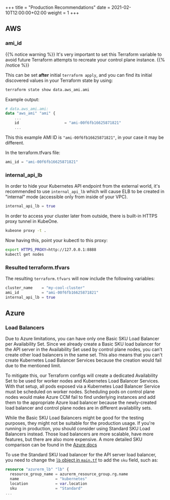 +++
title = "Production Recommendations"
date = 2021-02-10T12:00:00+02:00
weight = 1
+++

## AWS

### ami_id

{{% notice warning %}}
It's very important to set this Terraform variable to avoid future Terraform attempts to recreate your control plane
instance.
{{% /notice %}}

This can be set **after** initial `terraform apply`, and you can find its initial discovered values in your Terraform state by
using:

```bash
terraform state show data.aws_ami.ami
```

Example output:
```terraform
# data.aws_ami.ami:
data "aws_ami" "ami" {
    ...
    id                    = "ami-00f6fb16625871821"
    ...
```

This this example AMI ID is `"ami-00f6fb16625871821"`, in your case it may be different.

In the terraform.tfvars file:
```terraform
ami_id = "ami-00f6fb16625871821"
```

### internal_api_lb

In order to hide your Kubernetes API endpoint from the external world, it's recommended to use `internal_api_lb` which
will cause ELB to be created in "internal" mode (accessible only from inside of your VPC).

```terraform
internal_api_lb = true
```

In order to access your cluster later from outside, there is built-in HTTPS proxy tunnel in KubeOne.

```bash
kubeone proxy -t .
```

Now having this, point your kubectl to this proxy:
```bash
export HTTPS_PROXY=http://127.0.0.1:8888
kubectl get nodes
```

### Resulted terraform.tfvars
The resulting `terraform.tfvars` will now include the following variables:

```terraform
cluster_name    = "my-cool-cluster"
ami_id          = "ami-00f6fb16625871821"
internal_api_lb = true
```

## Azure

### Load Balancers

Due to Azure limitations, you can have only one Basic SKU Load Balancer per
Availability Set. Since we already create a Basic SKU load balancer for the API
server in the Availability Set used by control plane nodes, you can't create
other load balancers in the same set. This also means that you can't create
Kubernetes Load Balancer Services because the creation would fail due to the
mentioned limit.

To mitigate this, our Terraform configs will create a dedicated Availability
Set to be used for worker nodes and Kubernetes Load Balancer Services. With
that setup, all pods exposed via a Kubernetes Load Balancer Service must be
scheduled on worker nodes. Scheduling pods on control plane nodes would make
Azure CCM fail to find underlying instances and add them to the appropriate
Azure load balancer because the newly-created load balancer and control plane
nodes are in different availability sets.

While the Basic SKU Load Balancers might be good for the testing purposes, they
might not be suitable for the production usage. If you're running in
production, you should consider using Standard SKU Load Balancers instead.
Those load balancers are more scalable, have more features, but there are also
more expensive. A more detailed SKU comparison can be found in the
[Azure docs][azure-lb-skus]

To use the Standard SKU load balancer for the API server load balancer, you
need to change the [`lb` object in `main.tf`][azure-lb] to add the `sku` field,
such as:

```terraform
resource "azurerm_lb" "lb" {
  resource_group_name = azurerm_resource_group.rg.name
  name                = "kubernetes"
  location            = var.location
  sku                 = "Standard"
...
```

[azure-lb-skus]: https://docs.microsoft.com/en-us/azure/load-balancer/skus
[azure-lb]: https://github.com/kubermatic/kubeone/blob/c3121b7482f910327ef15b187735e79de0bc9572/examples/terraform/azure/main.tf#L143-L157
